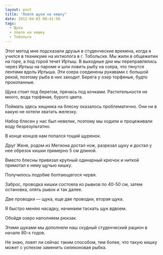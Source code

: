 ```yaml
---
layout: post
title: "Ловля щуки на кишку"
date: 2012-04-03 00:41:58
tags:
  - Щука
  - ловля на кишку
  - Тобольск
---
```

Этот метод мне подсказали друзья в студенческие времена, когда я учился
в техникуме на ихтиолога в г. Тобольске. Мы жили в общежитии на горе, а
под горой течет Иртыш. В выходные дни мы переправлялись через Иртыш на
пароме и шли ловить рыбу на озера, что тянутся лентами вдоль Иртыша. Эти
озера соединены рукавами с большой рекой, поэтому рыба в них заходит.
Берега у озер торфяные, будто прокопанные.

Щука стоит под берегом, прячась под кочками. Растительности не много,
вода торфяная, бурого цвета.

Поймать здесь хищника на блесну оказалось проблематично. Они ни в какую
не хотели хватать железку.

Набор блесен у нас был невелик, поэтому мы ходили и процеживали воду
безрезультатно.

В конце концов нам попался тощий щуренок.

Друг Женя, родом из Мегиона достал нож, разрезал щуку и достал у нее
обрезок кишки примерно 5 см длиной.

Вместо блесны привязал крупный одинарный крючок и ниткой примотал к нему
щучью кишку.

Получилось подобие болтающегося червя.

Заброс, проводка кишки состояла из рывков по 40-50 см, затем остановка,
опять рывок и так далее.

Две проводки — щука, еще две проводки, вторая щука.

Я быстро меняю насадку, начинаем таскать щук вдвоем.

Обойдя озеро наполняем рюкзак.

Этими щуками мы дополняли наш скудный студенческий рацион в начале 80-х
годов.

Не знаю, ловят ли сейчас таким способом, тем более, что такую кишку
может с успехом заменить силиконовая рыбка.

